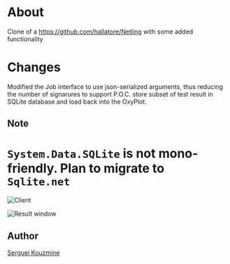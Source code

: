 About
=====
Clone of a https://github.com/hallatore/Netling with some added functionality

Changes
=======

Modified the Job interface to use json-serialized arguments, thus reducing the number of signarures to support
P.O.C. store subset of test result in SQLite database and load back into the OxyPlot. 

Note
----
`System.Data.SQLite`  is not mono-friendly. Plan to migrate to `Sqlite.net` 
=======
![Client](http://i.imgur.com/lSM5hGl.png)

![Result window](http://i.imgur.com/NcgEkJh.png)

Author
------
[Serguei Kouzmine](kouzmine_serguei@yahoo.com)
